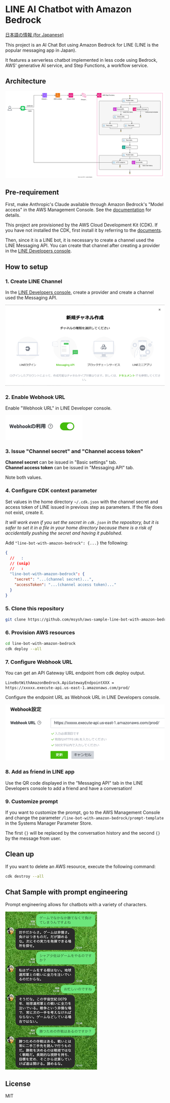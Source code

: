 # LINE AI Chatbot with Amazon Bedrock

[日本語の情報 (for Japanese)](https://blog.msysh.me/posts/2024/01/line_bot_with_amazon_bedrock.html)

This project is an AI Chat Bot using Amazon Bedrock for LINE (LINE is the popular messaging app in Japan).

It features a serverless chatbot implemented in less code using Bedrock, AWS' generative AI service, and Step Functions, a workflow service.

## Architecture

![architecture](./doc/images/architecture.svg)

## Pre-requirement

First, make Anthropic's Claude available through Amazon Bedrock's "Model access" in the AWS Management Console. See the [documentation](https://docs.aws.amazon.com/bedrock/latest/userguide/model-access.html) for details.

This project are provisioned by the AWS Cloud Development Kit (CDK). If you have not installed the CDK, first install it by referring to the [documents](https://docs.aws.amazon.com/cdk/v2/guide/getting_started.html).

Then, since it is a LINE bot, it is necessary to create a channel used the LINE Messaging API. You can create that channel after creating a provider in the [LINE Developers console](https://developers.line.biz/console/).

## How to setup

### 1. Create LINE Channel

In the [LINE Developers console](https://developers.line.biz/console/), create a provider and create a channel used the Messaging API.

![Create channel used the Messaging API](./doc/images/create-channel-used-messaging-api.png)

### 2. Enable Webhook URL

Enable "Webhook URL" in LINE Developer console.

![Enable Webhook URL](./doc/images/enable-webhook-url.png)

### 3. Issue "Channel secret" and "Channel access token"

**Channel secret** can be issued in "Basic settings" tab.  
**Channel access token** can be issued in "Messaging API" tab.

Note both values.

### 4. Configure CDK context parameter

Set values in the home directory `~/.cdk.json` with the channel secret and access token of LINE issued in previous step as parameters. If the file does not exist, create it.

_It will work even if you set the secret in `cdk.json` in the repository, but it is safer to set it in a file in your home directory because there is a risk of accidentally pushing the secret and having it published._

Add `"line-bot-with-amazon-bedrock": {...}` the following:

```json
{
  //   :
  // (snip)
  //   :
  "line-bot-with-amazon-bedrock": {
    "secret": "...(channel secret)...",
    "accessToken": "...(channel access token)..."
  }
}
```

### 5. Clone this repository

```sh
git clone https://github.com/msysh/aws-sample-line-bot-with-amazon-bedrock.git
```

### 6. Provision AWS resources

```sh
cd line-bot-with-amazon-bedrock
cdk deploy --all
```

### 7. Configure Webhook URL

You can get an API Gateway URL endpoint from cdk deploy output.

```
LineBotWithAmazonBedrock.ApiGatewayEndpointXXX = https://xxxxx.execute-api.us-east-1.amazonaws.com/prod/
```

Configure the endpoint URL as Webhook URL in LINE Developers console.

![Configure Webhook URL](./doc/images/configure-webhook-url.png)

### 8. Add as friend in LINE app

Use the QR code displayed in the "Messaging API" tab in the LINE Developers console to add a friend and have a conversation!

### 9. Customize prompt

If you want to customize the prompt, go to the AWS Management Console and change the parameter `/line-bot-with-amazon-bedrock/prompt-template` in the Systems Manager Parameter Store. 

The first `{}` will be replaced by the conversation history and the second `{}` by the message from user.

## Clean up

If you want to delete an AWS resource, execute the following command:

```sh
cdk destroy --all
```

## Chat Sample with prompt engineering

Prompt engineering allows for chatbots with a variety of characters.

![Chat sample with customizing prompt](./doc/images/sample1.png)

## License

MIT
